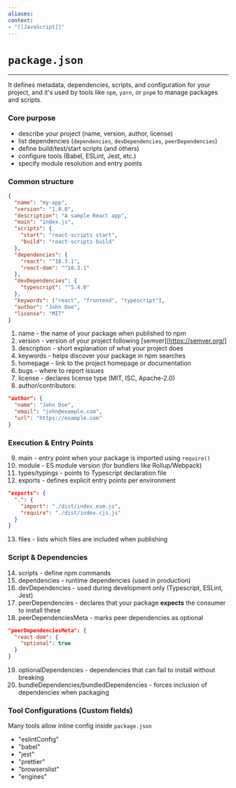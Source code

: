 ```yaml
---
aliases:
context:
- "[[JavaScript]]"
---
```


# `package.json`

---
It defines metadata, dependencies, scripts, and configuration for your project, and it's used by tools like `npm`, `yarn`, or `pnpm` to manage packages and scripts.


### Core purpose
- describe your project (name, version, author, license)
- list dependencies (`dependencies`, `devDependencies`, `peerDependencies`)
- define build/test/start scripts (and others)
- configure tools (Babel, ESLint, Jest, etc.)
- specify module resolution and entry points


### Common structure
```json
{
  "name": "my-app",
  "version": "1.0.0",
  "description": "A sample React app",
  "main": "index.js",
  "scripts": {
    "start": "react-scripts start",
    "build": "react-scripts build"
  },
  "dependencies": {
    "react": "^18.3.1",
    "react-dom": "^18.3.1"
  },
  "devDependencies": {
    "typescript": "^5.4.0"
  },
  "keywords": ["react", "frontend", "typescript"],
  "author": "John Doe",
  "license": "MIT"
}
```

1. name - the name of your package when published to npm
2. version - version of your project following [semver][https://semver.org/]
3. description - short explanation of what your project does
4. keywords - helps discover your package in npm searches
5. homepage - link to the project homepage or documentation
6. bugs - where to report issues
7. license - declares license type (MIT, ISC, Apache-2.0)
8. author/contributors:
```json
"author": {
  "name": "John Doe",
  "email": "john@example.com",
  "url": "https://example.com"
}
```

### Execution & Entry Points

9. main - entry point when your package is imported using `require()`
10. module - ES module version (for bundlers like Rollup/Webpack)
11. types/typings - points to Typescript declaration file
12. exports - defines explicit entry points per environment
```json
"exports": {
  ".": {
    "import": "./dist/index.esm.js",
    "require": "./dist/index.cjs.js"
  }
}
```
13. files - lists which files are included when publishing

### Script & Dependencies

14. scripts - define npm commands
15. dependencies - runtime dependencies (used in production)
16. devDependencies - used during development only (Typescript, ESLint, Jest)
17. peerDependencies - declares that your package **expects** the consumer to install these
18. peerDependenciesMeta - marks peer dependencies as optional
```json
"peerDependenciesMeta": {
  "react-dom": {
    "optional": true
  }
}
```
19. optionalDependencies - dependencies that can fail to install without breaking
20. bundleDependencies/bundledDependencies - forces inclusion of dependencies when packaging


### Tool Configurations (Custom fields)

Many tools allow inline config inside `package.json`
- "eslintConfig"
- "babel"
- "jest"
- "prettier"
- "browserslist"
- "engines"
